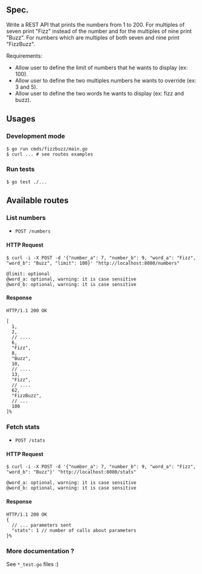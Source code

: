 ## Spec.

Write a REST API that prints the numbers from 1 to 200.
For multiples of seven print "Fizz" instead of the number and for the multiples of nine print "Buzz". For numbers which are multiples of both seven and nine print "FizzBuzz".

Requirements:
- Allow user to define the limit of numbers that he wants to display (ex: 100).
- Allow user to define the two multiples numbers he wants to override (ex: 3 and 5).
- Allow user to define the two words he wants to display (ex: fizz and buzz).

## Usages

### Development mode

```
$ go run cmds/fizzbuzz/main.go
$ curl ... # see routes examples
```

### Run tests

```
$ go test ./...
```

## Available routes

### List numbers

- `POST /numbers`

#### HTTP Request

```
$ curl -i -X POST -d '{"number_a": 7, "number_b": 9, "word_a": "Fizz", "word_b": "Buzz", "limit": 100}' "http://localhost:8080/numbers"

@limit: optional
@word_a: optional, warning: it is case sensitive
@word_b: optional, warning: it is case sensitive
```

#### Response

```
HTTP/1.1 200 OK

[
  1,
  2,
  // ....
  6,
  "Fizz",
  8,
  "Buzz",
  10,
  // ....
  13,
  "Fizz",
  // ....
  62,
  "FizzBuzz",
  // ...
  100
]%
```

### Fetch stats

- `POST /stats`

#### HTTP Request

```
$ curl -i -X POST -d '{"number_a": 7, "number_b": 9, "word_a": "Fizz", "word_b": "Buzz"}' "http://localhost:8080/stats"

@word_a: optional, warning: it is case sensitive
@word_b: optional, warning: it is case sensitive
```

#### Response

```
HTTP/1.1 200 OK
{
  // ... parameters sent
  "stats": 1 // number of calls about parameters
}%
```

### More documentation ?

See `*_test.go` files :)
